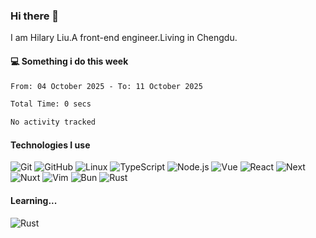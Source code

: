 ### Hi there 👋
I am Hilary Liu.A front-end engineer.Living in Chengdu.

#### 💻 Something i do this week

<!--START_SECTION:waka-->

```txt
From: 04 October 2025 - To: 11 October 2025

Total Time: 0 secs

No activity tracked
```

<!--END_SECTION:waka-->


#### Technologies I use
![Git](https://img.shields.io/badge/-Git-222222?style=flat&logo=git&logoColor=F05032)
![GitHub](https://img.shields.io/badge/-GitHub-181717?style=flat&logo=github)
![Linux](https://img.shields.io/badge/-Linux-222222?style=flat&logo=linux&logoColor=FCC624)
![TypeScript](https://img.shields.io/badge/-TypeScript-000000?style=flat&logo=typescript)
![Node.js](https://img.shields.io/badge/-Node.js-222222?style=flat&logo=node.js&logoColor=339933)
![Vue](https://img.shields.io/badge/-Vue-222222?style=flat&logo=Vue.js&logoColor=4FC08D)
![React](https://img.shields.io/badge/-React-222222?style=flat&logo=React&logoColor=blue)
![Next](https://img.shields.io/badge/-Next-222222?style=flat&logo=next.js&logoColor=white)
![Nuxt](https://img.shields.io/badge/-Nuxt-222222?style=flat&logo=nuxt.js&logoColor=green)
![Vim](https://img.shields.io/badge/-Vim-222222?style=flat&logo=Vim&logoColor=green)
![Bun](https://img.shields.io/badge/-Bun-222222?style=flat&logo=Bun&logoColor=fbf0df)
![Rust](https://img.shields.io/badge/-Rust-222222?style=flat&logo=Rust&logoColor=yellow)

#### Learning...
![Rust](https://img.shields.io/badge/-Rust-222222?style=flat&logo=Rust&logoColor=yellow)

